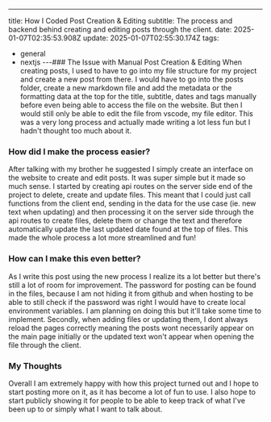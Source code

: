 ---
title: How I Coded Post Creation & Editing
subtitle: The process and backend behind creating and editing posts through the client.
date: 2025-01-07T02:35:53.908Z
update: 2025-01-07T02:55:30.174Z
tags:
  - general
  - nextjs
---### The Issue with Manual Post Creation & Editing
When creating posts, I used to have to go into my file structure for my project and create a new post from there. I would have to go into the posts folder, create a new markdown file and add the metadata or the formatting data at the top for the title, subtitle, dates and tags manually before even being able to access the file on the website. But then I would still only be able to edit the file from vscode, my file editor. This was a very long process and actually made writing a lot less fun but I hadn't thought too much about it.

### How did I make the process easier?
After talking with my brother he suggested I simply create an interface on the website to create and edit posts. It was super simple but it made so much sense. I started by creating api routes on the server side end of the project to delete, create and update files. This meant that I could just call functions from the client end, sending in the data for the use case (ie. new text when updating) and then processing it on the server side through the api routes to create files, delete them or change the text and therefore automatically update the last updated date found at the top of files. This made the whole process a lot more streamlined and fun!

### How can I make this even better?
As I write this post using the new process I realize its a lot better but there's still a lot of room for improvement. The password for posting can be found in the files, because I am not hiding it from github and when hosting to be able to still check if the password was right I would have to create local environment variables. I am planning on doing this but it'll take some time to implement. Secondly, when adding files or updating them, I dont always reload the pages correctly meaning the posts wont necessarily appear on the main page initially or the updated text won't appear when opening the file through the client. 

### My Thoughts
Overall I am extremely happy with how this project turned out and I hope to start posting more on it, as it has become a lot of fun to use. I also hope to start publicly showing it for people to be able to keep track of what I've been up to or simply what I want to talk about. 